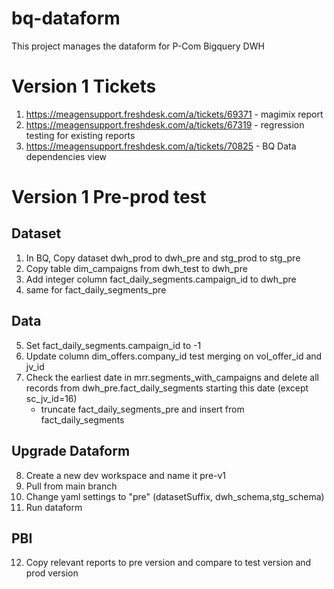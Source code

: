 # bq-dataform

This project manages the dataform for P-Com Bigquery DWH

# Version 1 Tickets

1. https://meagensupport.freshdesk.com/a/tickets/69371 - magimix report
2. https://meagensupport.freshdesk.com/a/tickets/67319 - regression testing for existing reports
3. https://meagensupport.freshdesk.com/a/tickets/70825 - BQ Data dependencies view

# Version 1 Pre-prod test

## Dataset

1. In BQ, Copy dataset dwh_prod to dwh_pre and stg_prod to stg_pre
2. Copy table dim_campaigns from dwh_test to dwh_pre
3. Add integer column fact_daily_segments.campaign_id to dwh_pre 
4. same for fact_daily_segments_pre

## Data

5. Set fact_daily_segments.campaign_id to -1
6. Update column dim_offers.company_id test merging on vol_offer_id and jv_id
7. Check the earliest date in mrr.segments_with_campaigns and delete all records from dwh_pre.fact_daily_segments starting this date (except sc_jv_id=16)
    - truncate fact_daily_segments_pre and insert from fact_daily_segments

## Upgrade Dataform

8. Create a new dev workspace and name it pre-v1
9. Pull from main branch
10. Change yaml settings to "pre" (datasetSuffix, dwh_schema,stg_schema)
11. Run dataform

## PBI

12. Copy relevant reports to pre version and compare to test version and prod version
